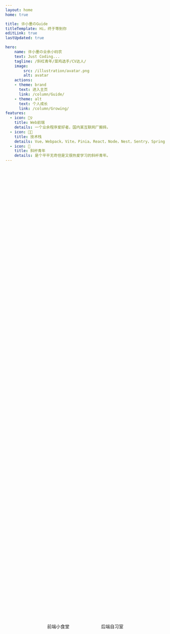 ```yaml
---
layout: home
home: true

title: 许小墨のGuide
titleTemplate: Hi，终于等到你
editLink: true
lastUpdated: true

hero:
    name: 许小墨の业余小码农
    text: Just Coding...
    tagline: /斜杠青年/菜鸡选手/CV达人/
    image:
        src: /illustration/avatar.png
        alt: avatar
    actions:
    - theme: brand
      text: 进入主页
      link: /column/Guide/
    - theme: alt
      text: 个人成长
      link: /column/Growing/
features:
  - icon: 🤹‍♀️
    title: Web前端
    details: 一个业余程序爱好者，国内某互联网厂搬砖。
  - icon: 🥷🏻
    title: 技术栈
    details: Vue，Webpack，Vite，Pinia，React，Node，Nest，Sentry，SpringBoot，Nginx，Docker，Git，Mongodb，MySQL，Monorepo，Redis...
  - icon: 🧩
    title: 斜杆青年
    details: 是个平平无奇但是又很热爱学习的斜杆青年。
---
```


<div style="position: absolute; left: 50%; top: 50%; transform: translate(-50%, 100%); width: 240px; display: flex; justify-content: space-between;">
  <el-dropdown>
    <el-button round size="large" type="success">前端小食堂</el-button>
    <template #dropdown>
      <el-dropdown-menu>
        <el-dropdown-item disabled>基本功</el-dropdown-item>
        <el-dropdown-item>
          <el-link href="/xuxiaomo.guide/article/frontend/html/" :underline="false">Html</el-link>
        </el-dropdown-item>
        <el-dropdown-item>
          <el-link href="/xuxiaomo.guide/article/frontend/css/" :underline="false">CSS</el-link>
        </el-dropdown-item>
        <el-dropdown-item>
          <el-link href="/xuxiaomo.guide/article/frontend/javascript/" :underline="false">JavaScript</el-link>
        </el-dropdown-item>
        <el-dropdown-item>
          <el-link href="/xuxiaomo.guide/article/frontend/typescript/" :underline="false">TypeScript</el-link>
        </el-dropdown-item>
        <el-dropdown-item disabled divided>框架</el-dropdown-item>
        <el-dropdown-item>
          <el-link href="/xuxiaomo.guide/article/frontend/react/" :underline="false">React</el-link>
        </el-dropdown-item>
        <el-dropdown-item>
          <el-link href="/xuxiaomo.guide/article/frontend/next/" :underline="false">NextJS</el-link>
        </el-dropdown-item>
        <el-dropdown-item>
          <el-link href="/xuxiaomo.guide/article/frontend/vue/" :underline="false">Vue</el-link>
        </el-dropdown-item>
        <el-dropdown-item>
          <el-link href="/xuxiaomo.guide/article/frontend/tauri/" :underline="false">Tauri</el-link>
        </el-dropdown-item>
        <el-dropdown-item disabled divided>丰富资源</el-dropdown-item>
        <el-dropdown-item>
          <el-link href="/xuxiaomo.guide/article/frontend/ui/" :underline="false">组件库</el-link>
        </el-dropdown-item>
      </el-dropdown-menu>
    </template>
  </el-dropdown>
    <el-dropdown>
    <el-button round size="large" type="success" plain>后端自习室</el-button>
    <template #dropdown>
      <el-dropdown-menu>
        <el-dropdown-item disabled>嗨你好吗</el-dropdown-item>
        <el-dropdown-item>
          <el-link href="/xuxiaomo.guide/article/backend/nodejs/" :underline="false">Node.js</el-link>
        </el-dropdown-item>
        <el-dropdown-item>
          <el-link href="/xuxiaomo.guide/article/backend/nestjs/" :underline="false">NestJS</el-link>
        </el-dropdown-item>
        <el-dropdown-item>
          <el-link href="/xuxiaomo.guide/article/backend/CPP/" :underline="false">C++</el-link>
        </el-dropdown-item>
        <el-dropdown-item>
          <el-link href="/xuxiaomo.guide/article/backend/Csharp/" :underline="false">C#NET</el-link>
        </el-dropdown-item>
        <el-dropdown-item disabled divided>服务</el-dropdown-item>
        <el-dropdown-item >
          <el-link href="/xuxiaomo.guide/article/backend/nginx/" :underline="false">Nginx</el-link>
        </el-dropdown-item>
        <el-dropdown-item >
          <el-link href="/xuxiaomo.guide/article/backend/gitLearn/" :underline="false">Git</el-link>
        </el-dropdown-item>
      </el-dropdown-menu>
    </template>
  </el-dropdown>
</div>

<!-- 自定义组件 -->
<!-- <script setup>
import home from './.vitepress/components/home.vue';
</script>

<home /> -->